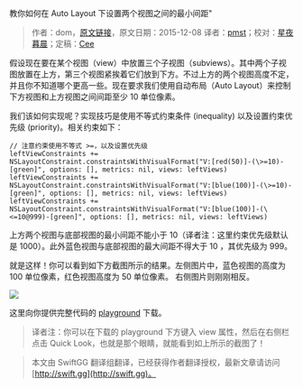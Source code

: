 教你如何在 Auto Layout 下设置两个视图之间的最小间距"

> 作者：dom，[原文链接](http://swiftandpainless.com/minimal-distance-to-two-views-in-auto-layout/)，原文日期：2015-12-08
> 译者：[pmst](http://www.jianshu.com/users/596f2ba91ce9/latest_articles)；校对：[星夜暮晨](http://www.jianshu.com/users/ef1058d2d851)；定稿：[Cee](https://github.com/Cee)
  









假设现在要在某个视图（view）中放置三个子视图（subviews）。其中两个子视图放置在上方，第三个视图紧挨着它们放到下方。不过上方的两个视图高度不定，并且你不知道哪个更高一些。现在要求我们使用自动布局（Auto Layout）来控制下方视图和上方视图之间间距至少 10 单位像素。



我们该如何实现呢？实现技巧是使用不等式约束条件 (inequality) 以及设置约束优先级 (priority)。相关约束如下：

    
    // 注意约束使用不等式 >=，以及设置优先级
    leftViewConstraints += NSLayoutConstraint.constraintsWithVisualFormat("V:[red(50)]-(\>=10)-[green]", options: [], metrics: nil, views: leftViews)
    leftViewConstraints += NSLayoutConstraint.constraintsWithVisualFormat("V:[blue(100)]-(\>=10)-[green]", options: [], metrics: nil, views: leftViews)
    leftViewConstraints += NSLayoutConstraint.constraintsWithVisualFormat("V:[blue(100)]-(\<=10@999)-[green]", options: [], metrics: nil, views: leftViews)

上方两个视图与底部视图的最小间距不能小于 10（译者注：这里约束优先级默认是 1000）。此外蓝色视图与底部视图的最大间距不得大于 10 ，其优先级为 999。

就是这样！你可以看到如下方截图所示的结果。左侧图片中，蓝色视图的高度为 100 单位像素，红色视图高度为 50 单位像素。 右侧图片则刚刚相反。


![](http://swift.gg/img/articles/minimal-distance-to-two-views-in-auto-layout/Screen-Shot-2015-12-08-at-21.52.25-300x155.png1451437944.9187686)

这里向你提供完整代码的 [playground](http://swift.eltanin.uberspace.de/wp-content/uploads/2015/12/MinimalDistanceAutoLayoutPlayground.playground.zip) 下载。



> 译者注：你可以在下载的 playground 下方键入 view 属性，然后在右侧栏点击 Quick Look，也就是那个眼睛，就能看到如上所示的截图了！






[1]:	http://swift.eltanin.uberspace.de/wp-content/uploads/2015/12/MinimalDistanceAutoLayoutPlayground.playground.zip

[image-1]:	http://swift.eltanin.uberspace.de/wp-content/uploads/2015/12/Screen-Shot-2015-12-08-at-21.52.25-300x155.png
> 本文由 SwiftGG 翻译组翻译，已经获得作者翻译授权，最新文章请访问 [http://swift.gg](http://swift.gg)。